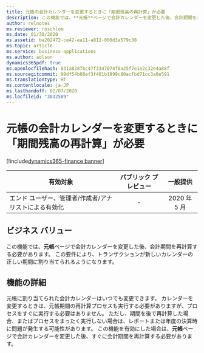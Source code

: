 ```yaml
---
title: 元帳の会計カレンダーを変更するときに「期間残高の再計算」が必要
description: この機能では、**元帳**ページで会計カレンダーを変更した後、会計期間を再計算する必要があります。
author: relnotes
ms.reviewer: roschlom
ms.date: 01/30/2020
ms.assetid: ba202472-ce42-ea11-a812-000d3a579c38
ms.topic: article
ms.service: business-applications
ms.author: aolson
dynamics365pdf: true
ms.openlocfilehash: 831a8287bc47f3347074f8a25f7e1e2c32e4a88f
ms.sourcegitcommit: 99df54b08ef3f481b1999c80acfbd71cc3a0e591
ms.translationtype: HT
ms.contentlocale: ja-JP
ms.lasthandoff: 02/07/2020
ms.locfileid: "3032589"
---
```

# <a name="require-recalculate-ledger-periods-when-changing-fiscal-calendar-on-ledger"></a>元帳の会計カレンダーを変更するときに「期間残高の再計算」が必要
[!include[dynamics365-finance banner](../includes/dynamics365-finance.md)]

| 有効対象    |  パブリック プレビュー | 一般提供 | 
| ---------- | :----------: |:----------: |
|エンド ユーザー、管理者/作成者/アナリストによる有効化|-| 2020 年 5 月|


## <a name="business-value"></a>ビジネス バリュー
<!-- bv start -->
この機能では、**元帳**ページで会計カレンダーを変更した後、会計期間を再計算する必要があります。 この要件により、トランザクションが新しいカレンダーの正しい期間に割り当てられるようになります。 
<!-- bv end -->



## <a name="feature-details"></a>機能の詳細
<!--feature detail start -->
元帳に割り当てられた会計カレンダーはいつでも変更できます。 カレンダーを変更するときは、元帳期間の再計算プロセスも実行する必要がありますが、プロセスをすぐに実行する必要はありません。 ただし、期間を後で再計算した場合、またはプロセスをまったく実行しない場合は、レポートまたは年度の決算時に問題が発生する可能性があります。 この機能を有効にした場合は、**元帳**ページで会計カレンダーを変更した後、すぐに会計期間を再計算する必要があります。
<!--feature detail end -->









